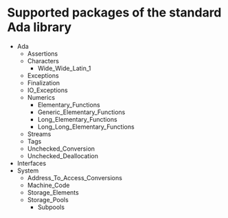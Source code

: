 # Supported packages of the standard Ada library

 * Ada
   * Assertions
   * Characters
     * Wide_Wide_Latin_1
   * Exceptions
   * Finalization
   * IO_Exceptions
   * Numerics
     * Elementary_Functions
     * Generic_Elementary_Functions
     * Long_Elementary_Functions
     * Long_Long_Elementary_Functions
   * Streams
   * Tags
   * Unchecked_Conversion
   * Unchecked_Deallocation
 * Interfaces
 * System
   * Address_To_Access_Conversions
   * Machine_Code
   * Storage_Elements
   * Storage_Pools
     * Subpools
